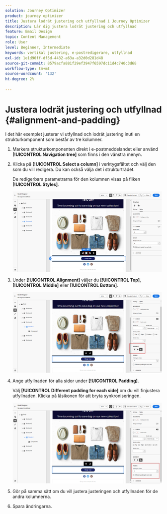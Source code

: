 ```yaml
---
solution: Journey Optimizer
product: journey optimizer
title: Justera lodrät justering och utfyllnad i Journey Optimizer
description: Lär dig justera lodrät justering och utfyllnad
feature: Email Design
topic: Content Management
role: User
level: Beginner, Intermediate
keywords: vertikal justering, e-postredigerare, utfyllnad
exl-id: 1e1d90ff-df5d-4432-a63a-a32d0d281d48
source-git-commit: 8579acfa881f29ef3947f6597dc11d4c740c3d68
workflow-type: tm+mt
source-wordcount: '132'
ht-degree: 2%

---
```


# Justera lodrät justering och utfyllnad {#alignment-and-padding}

I det här exemplet justerar vi utfyllnad och lodrät justering inuti en strukturkomponent som består av tre kolumner.

1. Markera strukturkomponenten direkt i e-postmeddelandet eller använd **[!UICONTROL Navigation tree]** som finns i den vänstra menyn.

1. Klicka på **[!UICONTROL Select a column]** i verktygsfältet och välj den som du vill redigera. Du kan också välja det i strukturträdet.

   De redigerbara parametrarna för den kolumnen visas på fliken **[!UICONTROL Styles]**.

   ![](assets/alignment_2.png)

1. Under **[!UICONTROL Alignment]** väljer du **[!UICONTROL Top]**, **[!UICONTROL Middle]** eller **[!UICONTROL Bottom]**.

   ![](assets/alignment_3.png)

1. Ange utfyllnaden för alla sidor under **[!UICONTROL Padding]**.

   Välj **[!UICONTROL Different padding for each side]** om du vill finjustera utfyllnaden. Klicka på låsikonen för att bryta synkroniseringen.

   ![](assets/alignment_4.png)

1. Gör på samma sätt om du vill justera justeringen och utfyllnaden för de andra kolumnerna.

1. Spara ändringarna.
